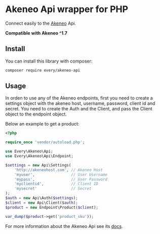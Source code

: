 # Akeneo Api wrapper for PHP

Connect easily to the [Akeneo](https://www.akeneo.com/) Api.

**Compatible with Akeneo ^1.7**

## Install

You can install this library with composer:

```bash
composer require every/akeneo-api
```

## Usage

In orden to use any of the Akeneo endpoints, first you need to create a settings object with the akeneo host, username, password, client id and secret.
You need to create the Auth and the Client, and pass the Client object to the endpoint object.

Below an example to get a product:
```php
<?php

require_once 'vendor/autoload.php';

use Every\Akeneo\Api;
use Every\Akeneo\Api\Endpoint;

$settings = new Api\Settings(
    'http://akeneohost.com', // Akeneo Host
    'myuser',                // User Username
    'mypass',                // User Password
    'myclientid',            // Client ID
    'mysecret'               // Secret
);
$auth = new Api\Auth($settings);
$client = new Api\Client($auth);
$product = new Endpoint\Product($client);

var_dump($product->get('product_sku'));
```

For more information about the Akeneo Api see its [docs](https://api.akeneo.com/).
